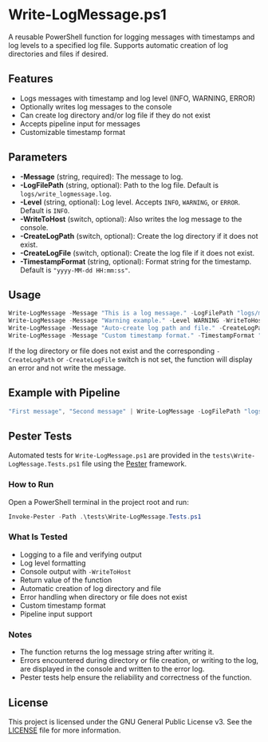 # Write-LogMessage.ps1

A reusable PowerShell function for logging messages with timestamps and log levels to a specified log file. Supports automatic creation of log directories and files if desired.

## Features

- Logs messages with timestamp and log level (INFO, WARNING, ERROR)
- Optionally writes log messages to the console
- Can create log directory and/or log file if they do not exist
- Accepts pipeline input for messages
- Customizable timestamp format

## Parameters

- **-Message** (string, required): The message to log.
- **-LogFilePath** (string, optional): Path to the log file. Default is `logs/write_logmessage.log`.
- **-Level** (string, optional): Log level. Accepts `INFO`, `WARNING`, or `ERROR`. Default is `INFO`.
- **-WriteToHost** (switch, optional): Also writes the log message to the console.
- **-CreateLogPath** (switch, optional): Create the log directory if it does not exist.
- **-CreateLogFile** (switch, optional): Create the log file if it does not exist.
- **-TimestampFormat** (string, optional): Format string for the timestamp. Default is `"yyyy-MM-dd HH:mm:ss"`.

## Usage

```powershell
Write-LogMessage -Message "This is a log message." -LogFilePath "logs/my_log.log"
Write-LogMessage -Message "Warning example." -Level WARNING -WriteToHost
Write-LogMessage -Message "Auto-create log path and file." -CreateLogPath -CreateLogFile
Write-LogMessage -Message "Custom timestamp format." -TimestampFormat "MM/dd/yyyy HH:mm:ss"
```

If the log directory or file does not exist and the corresponding `-CreateLogPath` or `-CreateLogFile` switch is not set, the function will display an error and not write the message.

## Example with Pipeline

```powershell
"First message", "Second message" | Write-LogMessage -LogFilePath "logs/batch.log" -WriteToHost
```

## Pester Tests

Automated tests for `Write-LogMessage.ps1` are provided in the `tests\Write-LogMessage.Tests.ps1` file using the [Pester](https://pester.dev/) framework.

### How to Run

Open a PowerShell terminal in the project root and run:

```powershell
Invoke-Pester -Path .\tests\Write-LogMessage.Tests.ps1
```

### What Is Tested

- Logging to a file and verifying output
- Log level formatting
- Console output with `-WriteToHost`
- Return value of the function
- Automatic creation of log directory and file
- Error handling when directory or file does not exist
- Custom timestamp format
- Pipeline input support

### Notes

- The function returns the log message string after writing it.
- Errors encountered during directory or file creation, or writing to the log, are displayed in the console and written to the error log.
- Pester tests help ensure the reliability and correctness of the function.

## License

This project is licensed under the GNU General Public License v3. See the [LICENSE](../LICENSE) file for more information.
